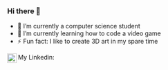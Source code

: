 ### Hi there 👋

- 🔭 I’m currently a computer science student
- 🌱 I’m currently learning how to code a video game
- ⚡ Fun fact: I like to create 3D art in my spare time

My Linkedin:
<a href="https://www.linkedin.com/in/chris-ho-/"> 
  <img align="left" alt="Abhishek's LinkedIN" width="22px" src="https://raw.githubusercontent.com/peterthehan/peterthehan/master/assets/linkedin.svg" />
</a>

<!--
**chostudio/chostudio** is a ✨ _special_ ✨ repository because its `README.md` (this file) appears on your GitHub profile.

Add Resume Link Button
Add portfolio Link button


Here are some ideas to get you started:

- 🔭 I’m currently working on ...
- 🌱 I’m currently learning ...
- 👯 I’m looking to collaborate on ...
- 🤔 I’m looking for help with ...
- 💬 Ask me about ...
- 📫 How to reach me: ...
- 😄 Pronouns: ...
- ⚡ Fun fact: ...
-->

